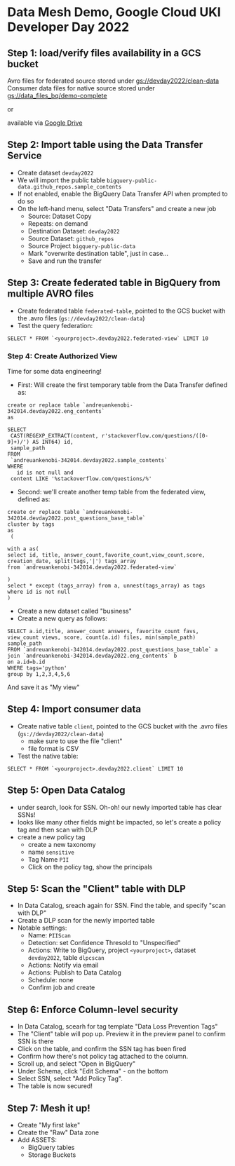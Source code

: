 # Data Mesh Demo, Google Cloud UKI Developer Day 2022

## Step 1: load/verify files availability in a GCS bucket
Avro files for federated source stored under [gs://devday2022/clean-data](gs://devday2022/clean-data)
Consumer data files for native source stored under [gs://data_files_bq/demo-complete](gs://data_files_bq/demo-complete)

or 

available via [Google Drive](https://drive.google.com/drive/folders/12jt0rnwlYqknP30ALAk9PFHbXZCRxLcE?usp=sharing)


## Step 2: Import table using the Data Transfer Service
- Create dataset `devday2022`
- We will import the public table `bigquery-public-data.github_repos.sample_contents`
- If not enabled, enable the BigQuery Data Transfer API when prompted to do so
- On the left-hand menu, select "Data Transfers" and create a new job
  - Source: Dataset Copy
  - Repeats: on demand
  - Destination Dataset: `devday2022`
  - Source Dataset: `github_repos`
  - Source Project `bigquery-public-data`
  - Mark "overwrite destination table", just in case... 
  - Save and run the transfer

## Step 3: Create federated table in BigQuery from multiple AVRO files
- Create federated table `federated-table`, pointed to the GCS bucket with the .avro files (`gs://devday2022/clean-data`)
- Test the query federation:
```
SELECT * FROM `<yourproject>.devday2022.federated-view` LIMIT 10
```

### Step 4: Create Authorized View
Time for some data engineering!

- First: Will create the first temporary table from the Data Transfer defined as: 
```
create or replace table `andreuankenobi-342014.devday2022.eng_contents`
as

SELECT
 CAST(REGEXP_EXTRACT(content, r'stackoverflow.com/questions/([0-9]+)/') AS INT64) id,
 sample_path
FROM
 `andreuankenobi-342014.devday2022.sample_contents`
WHERE
   id is not null and
 content LIKE '%stackoverflow.com/questions/%'
```
- Second: we'll create another temp table from the federated view, defined as: 
```
create or replace table `andreuankenobi-342014.devday2022.post_questions_base_table`
cluster by tags
as
 (

with a as(
select id, title, answer_count,favorite_count,view_count,score, creation_date, split(tags,'|') tags_array
from `andreuankenobi-342014.devday2022.federated-view`
 
)
select * except (tags_array) from a, unnest(tags_array) as tags
where id is not null
)

```
- Create a new dataset called "business" 
- Create a new query as follows: 
```
SELECT a.id,title, answer_count answers, favorite_count favs, view_count views, score, count(a.id) files, min(sample_path) sample_path
FROM `andreuankenobi-342014.devday2022.post_questions_base_table` a
join `andreuankenobi-342014.devday2022.eng_contents` b
on a.id=b.id
WHERE tags='python'
group by 1,2,3,4,5,6
```
And save it as "My view" 


## Step 4: Import consumer data
- Create native table `client`, pointed to the GCS bucket with the .avro files (`gs://devday2022/clean-data`)
  -  make sure to use the file "client"
  -  file format is CSV
- Test the native table:
```
SELECT * FROM `<yourproject>.devday2022.client` LIMIT 10
```

## Step 5: Open Data Catalog
- under search, look for SSN. Oh-oh! our newly imported table has clear SSNs! 
- looks like many other fields might be impacted, so let's create a policy tag and then scan with DLP
- create a new policy tag
  - create a new taxonomy
  - name `sensitive`
  - Tag Name `PII`
  - Click on the policy tag, show the principals

## Step 5: Scan the "Client" table with DLP
- In Data Catalog, sreach again for SSN. Find the table, and specify "scan with DLP" 
- Create a DLP scan for the newly imported table
- Notable settings: 
  - Name: `PIIScan`
  - Detection: set Confidence Thresold to "Unspecified"
  - Actions: Write to BigQuery, project `<yourproject>`, dataset `devday2022`, table `dlpcscan`
  - Actions: Notify via email
  - Actions: Publish to Data Catalog
  - Schedule: none
  - Confirm job and create
  
## Step 6: Enforce Column-level security
- In Data Catalog, scearh for tag template "Data Loss Prevention Tags"
- The "Client" table will pop up. Preview it in the preview panel to confirm SSN is there 
- Click on the table, and confirm the SSN tag has been fired
- Confirm how there's not policy tag attached to the column. 
- Scroll up, and select "Open in BigQuery"
- Under Schema, click "Edit Schema" - on the bottom
- Select SSN, select "Add Policy Tag". 
- The table is now secured! 

## Step 7: Mesh it up!
- Create "My first lake" 
- Create the "Raw" Data zone 
- Add ASSETS:
  - BigQuery tables
  - Storage Buckets 
